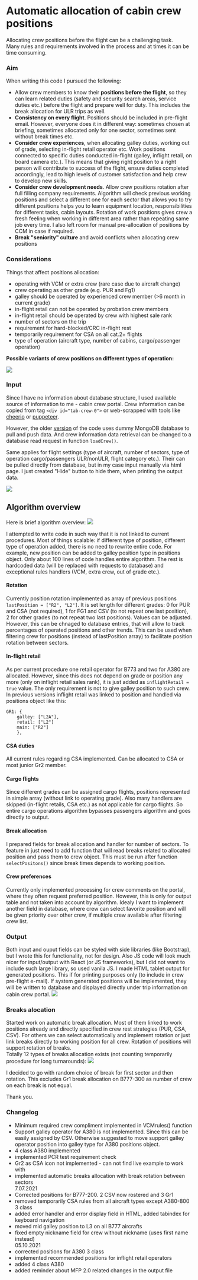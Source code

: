 # Automatic allocation of cabin crew positions

Allocating crew positions before the flight can be a challenging task.   
Many rules and requirements involved in the process and at times it can be time consuming. 

### Aim
When writing this code I pursued the following:
- Allow crew members to know their __positions before the flight__, so they can learn related duties (safety and security search areas, service duties etc.) before the flight and prepare well for duty. This includes the break allocation for ULR trips as well. 
- __Consistency on every flight__. Positions should be included in pre-flight email. However, everyone does it in different way: sometimes chosen at briefing, sometimes allocated only for one sector, sometimes sent without break times etc.
- __Consider crew experiences__, when allocating galley duties, working out of grade, selecting in-flight retail operator etc. Work positions connected to specific duties conducted in-flight (galley, inflight retail, on board camera etc.). This means that giving right position to a right person will contribute to success of the flight, ensure duties completed accordingly, lead to high levels of customer satisfaction and help crew to develop new skills.
- __Consider crew development needs__. Allow crew positions rotation after full filling company requirements. Algorithm will check previous working positions and select a different one for each sector that allows you to try different positions helps you to learn equipment location, responsibilities for different tasks, cabin layouts. Rotation of work positions gives crew a fresh feeling when working in different area rather than repeating same job every time. I also left room for manual pre-allocation of positions by CCM in case if required.
- __Break "seniority" culture__ and avoid conflicts when allocating crew positions

### Considerations
Things that affect positions allocation:
* operating with VCM or extra crew (rare case due to aircraft change)
* crew operating as other grade (e.g. PUR and Fg1)
* galley should be operated by experienced crew member (>6 month in current grade)
* in-flight retail can not be operated by probation crew members
* in-flight retail should be operated by crew with highest sale rank
* number of sectors on the trip
* requirement for hard-blocked/CRC in-flight rest
* temporarily requirement for CSA on all cat.2+ flights
* type of operation (aircraft type, number of cabins, cargo/passenger operation)

__Possible variants of crew positions on different types of operation:__   

<img src="./src/typesOfOperation.png" />

### Input
Since I have no information about database structure, I used available source of information to me - cabin crew portal. Crew information can be copied from tag `<div id="tab-crew-0">` or web-scrapped with tools like [cheerio](https://www.npmjs.com/package/cheerio "cheerio") or [puppeteer](https://www.npmjs.com/package/puppeteer "puppeteer").

However, the older [version](https://github.com/nevtemu/crew-positions-mongo "version") of the code uses dummy MongoDB database to pull and push data. And crew information data retrieval can be changed to a database read request in function `loadCrew()`.

Same applies for flight settings (type of aircraft, number of sectors, type of operation cargo/passengers ULR/nonULR, flight category etc.). Their can be pulled directly from database, but in my case input manually via html page. I just created "Hide" button to hide them, when printing the output data.

<img src="./src/input.png" />

## Algorithm overview
Here is brief algorithm overview:
<img src="./src/algorithm.png" />

I attempted to write code in such way that it is not linked to current procedures. Most of things scalable: if different type of position, different type of operation added, there is no need to rewrite entire code. For example, new position can be added to galley position type in positions object. 
Only about 100 lines of code handles entire algorithm. The rest is hardcoded data (will be replaced with requests to database) and exceptional rules handlers (VCM, extra crew, out of grade etc.).
#### Rotation
Currently position rotation implemented as array of previous positions `lastPosition = ["R2", "L2"]`. It is set length for different grades: 0 for PUR and CSA (not required), 1 for FG1 and CSV (to not repeat one last position), 2 for other grades (to not repeat two last positions). Values can be adjusted.
However, this can be chnaged to database entries, that will allow to track percentages of operated positions and other trends. This can be used when filtering crew for positions (instead of lastPosition array) to facilitate position rotation between sectors.
#### In-flight retail
As per current procedure one retail operator for B773 and two for A380 are allocated. However, since this does not depend on grade or position any more (only on inflight retail sales rank), it is just added as `inflightRetail = true` value. The only requirement is not to give galley position to such crew.
In previous versions inflight retail was linked to position and handled via positions object like this:
```
GR1: {
    galley: ["L2A"], 
    retail: ["L2"]
    main: ["R2"]
    },
```
#### CSA duties
All current rules regarding CSA implemented. Can be allocated to CSA or most junior Gr2 member.
#### Cargo flights
Since different grades can be assigned cargo flights, positions represented in simple array (without link to operating grade). Also many handlers are skipped (in-flight retails, CSA etc.) as not applicable for cargo flights. So entire cargo operations algorithm bypasses passengers algorithm and goes directly to output.
#### Break allocation
I prepared fields for break allocation and handler for number of sectors. To feature in just need to add function that will read breaks related to allocated position and pass them to crew object. This must be run after function `selectPositons()` since break times depends to working position.
#### Crew preferences
Currently only implemented processing for crew comments on the portal, where they often request preferred position. However, this is only for output table and not taken into account by algorithm. Idealy I want to implement another field in database, where crew can select favorite position and will be given priority over other crew, if multiple crew available after filtering crew list.

### Output
Both input and ouput fields can be styled with side libraries (like Bootstrap), but I wrote this for functionality, not for design. Also JS code will look much nicer for input/output with React (or JS frameworks), but I did not want to include such large library, so used vanila JS.
I made HTML tablet output for generated positions. This if for printing purposes only (to include in crew pre-flight e-mail). If system generated positions will be implemented, they will be written to database and displayed directly under trip information on cabin crew portal.
<img src="./src/output.png" />

### Breaks alocation
Started work on automatic break allocation. Most of them linked to work positions already and directly specified in crew rest strategies (PUR, CSA, CSV). For others we can select automatically and implement rotation or just link breaks directly to working position for all crew. Rotation of positions will support rotation of breaks.   
Totally 12 types of breaks allocation exists (not counting temporarily procedure for long turnarounds):
<img src="./src/breaks.png" />
   
I decided to go with random choice of break for first sector and then rotation. This excludes Gr1 break allocation on B777-300 as number of crew on each break is not equal.

Thank you.

### Changelog
- Minimum required crew compliment implemented in VCMrules() function
- Support galley operator for A380 is not implemented. Since this can be easily assigned by CSV. Otherwise suggested to move support galley operator position into galley type for A380 positions object.
- 4 class A380 implemented
- implemented PCR test requirement check
- Gr2 as CSA icon not implemented - can not find live example to work with
- implemented automatic breaks allocation with break rotation between sectors    
7.07.2021   
- Corrected positions for B777-200. 2 CSV now rostered and 3 Gr1
- removed temporarily CSA rules from all aircraft types except A380-800 3 class
- added error handler and error display field in HTML, added tabindex for keyboard navigation
- moved mid galley position to L3 on all B777 aircrafts
- fixed empty nickname field for crew without nickname (uses first name instead)   
05.10.2021    
- corrected positions for A380 3 class
- implemented recommended positions for inflight retail operators
- added 4 class A380
- added reminder about MFP 2.0 related changes in the output file